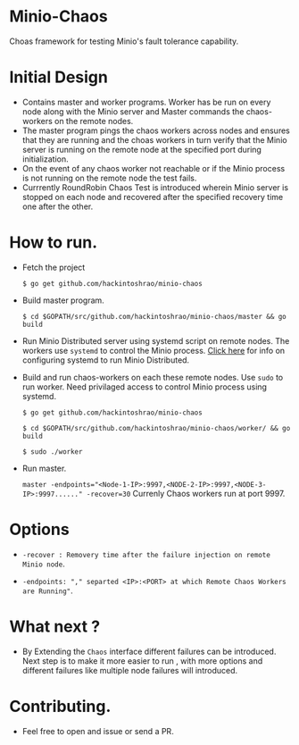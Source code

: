 # Minio-Chaos
Choas framework for testing Minio's fault tolerance capability.


# Initial Design 

 - Contains master and worker programs. Worker has be run on every node along with the Minio server and 
   Master commands the chaos-workers on the remote nodes.
 - The master program pings the chaos workers across nodes and ensures
   that they are running and the choas workers in turn verify that the Minio
   server is running on the remote node at the specified port during initialization.
 - On the event of any chaos worker not reachable or if the Minio
   process is not running on the remote node the test fails.
 - Currrently RoundRobin Chaos Test is introduced wherein Minio server is
   stopped on each node and recovered after the specified recovery time one after the other.
   
# How to run. 

- Fetch the project 

  `$ go get github.com/hackintoshrao/minio-chaos` 
- Build master program.

  `$ cd $GOPATH/src/github.com/hackintoshrao/minio-chaos/master && go build`
- Run Minio Distributed server using systemd script on remote nodes. 
  The workers use `systemd` to control the Minio process. [Click here](https://github.com/minio/minio/tree/master/dist/linux-systemd/distributed) for info on configuring systemd to run Minio Distributed.
- Build and run chaos-workers on each these remote nodes. Use `sudo` to run worker. 
  Need privilaged access to control Minio process using systemd.
  
  `$ go get github.com/hackintoshrao/minio-chaos`
  
  `$ cd $GOPATH/src/github.com/hackintoshrao/minio-chaos/worker/ && go build`
  
  `$ sudo ./worker`
- Run master. 

  `master -endpoints="<Node-1-IP>:9997,<NODE-2-IP>:9997,<NODE-3-IP>:9997......" -recover=30`
   Currenly Chaos workers run at port 9997.
   
  
  

# Options

- `-recover : Removery time after the failure injection on remote Minio node`.

- `-endpoints: "," separted <IP>:<PORT> at which Remote Chaos Workers are Running"`.


# What next ?

- By Extending the `Chaos` interface different failures can be introduced. Next step is to make it more easier to run 
  , with more options and different failures like multiple node failures will introduced.
  
# Contributing. 

- Feel free to open and issue or send a PR.



